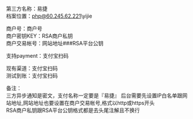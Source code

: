 第三方名称：易捷  
档案位置：php@60.245.62.221\yijie  

商户号：商户号  
商户密钥KEY：RSA商户私钥  
商户交易帐号：网站地址###RSA平台公钥  

支持payment：支付宝扫码  

现有渠道：支付宝扫码  
测试到账：支付宝扫码  

备注：  
三方异步通知是密文，支付名称一定要是『易捷』 
后台需要先设置IP白名单跟网站地址,网站地址也要设置在商户交易帐号,格式以http或https开头  
RSA商户私钥跟RSA平台公钥格式都是去头尾注解且不换行  